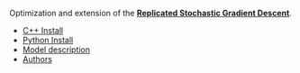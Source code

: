 
Optimization and extension of the [**Replicated Stochastic Gradient Descent**](https://github.com/carlobaldassi/BinaryCommitteeMachineRSGD.jl).

- [C++ Install](./cpp_install.md)
- [Python Install](./python_install.md)
- [Model description](./model.md)
- [Authors](./authors.md)
